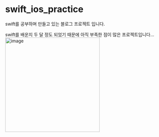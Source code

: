 # swift_ios_practice
swift를 공부하며 만들고 있는 블로그 프로젝트 입니다.

swift를 배운지 두 달 정도 되었기 때문에 아직 부족한 점이 많은 프로젝트입니다...<br/>
<img src="https://user-images.githubusercontent.com/60338309/147875653-87b37a83-e3d6-42d1-be09-92835c2aa73f.png" width=300 alt="image"/>
